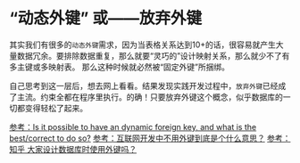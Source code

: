 # “动态外键” 或——放弃外键

其实我们有很多的`动态外键`需求，因为当表格关系达到10+的话，很容易就产生大量数据冗余。要排除数据重复，那么就要“灵巧的”设计映射关系，那么就少不了有多主键或多映射表。
那么这种时候就必然被“固定外键”所捆绑。

自己思考到这一层后，想去网上看看。结果发现实践开发过程中，`放弃外键`已经成了主流。约束全都在程序里执行。的确！只要放弃外键这个概念，似乎数据库的一切都变得轻松了起来。


[参考：Is it possible to have an dynamic foreign key, and what is the best/correct to do so?](https://stackoverflow.com/questions/22372660/is-it-possible-to-have-an-dynamic-foreign-key-and-what-is-the-best-correct-to-d)
[参考：互联网开发中不用外键到底是个什么意思？](https://segmentfault.com/q/1010000015808865/a-1020000015819545)
[参考：知乎 大家设计数据库时使用外键吗？](https://www.zhihu.com/question/19600081)
